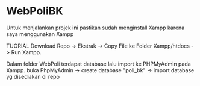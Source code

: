 # WebPoliBK
Untuk menjalankan projek ini pastikan sudah menginstall Xampp karena saya menggunakan Xampp

TUORIAL
Download Repo -> Ekstrak -> Copy File ke Folder Xampp/htdocs -> Run Xampp.

Dalam folder WebPoli terdapat database lalu import ke PHPMyAdmin pada Xampp.
buka PhpMyAdmin -> create database "poli_bk" -> import database yg disediakan di repo
